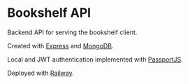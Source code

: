 # Bookshelf API

Backend API for serving the bookshelf client.

Created with [Express](https://expressjs.com/) and [MongoDB](https://www.mongodb.com/).

Local and JWT authentication implemented with [PassportJS](https://www.passportjs.org/).

Deployed with [Railway](https://railway.app/).